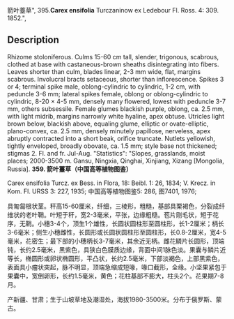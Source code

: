 箭叶薹草",
395.**Carex ensifolia** Turczaninow ex Ledebour Fl. Ross. 4: 309. 1852.",

## Description
Rhizome stoloniferous. Culms 15-60 cm tall, slender, trigonous, scabrous, clothed at base with castaneous-brown sheaths disintegrating into fibers. Leaves shorter than culm, blades linear, 2-3 mm wide, flat, margins scabrous. Involucral bracts setaceous, shorter than inflorescence. Spikes 3 or 4; terminal spike male, oblong-cylindric to cylindric, 1-2 cm, with peduncle 3-6 mm; lateral spikes female, oblong or oblong-cylindric to cylindric, 8-20 × 4-5 mm, densely many flowered, lowest with peduncle 3-7 mm, others subsessile. Female glumes blackish purple, oblong, ca. 2.5 mm, with light midrib, margins narrowly white hyaline, apex obtuse. Utricles light brown below, blackish above, equaling glume, elliptic or ovate-elliptic, plano-convex, ca. 2.5 mm, densely minutely papillose, nerveless, apex abruptly contracted into a short beak, orifice truncate. Nutlets yellowish, tightly enveloped, broadly obovate, ca. 1.5 mm; style base not thickened; stigmas 2. Fl. and fr. Jul-Aug.
  "Statistics": "Slopes, grasslands, moist places; 2000-3500 m. Gansu, Ningxia, Qinghai, Xinjiang, Xizang [Mongolia, Russia].
**359. 箭叶薹草（中国高等植物图鉴）**

Carex ensifolia Turcz. ex Bess. in Flora, 18: Beibl. 1: 26, 1834; V. Krecz. in Kom. Fl. URSS 3: 227, 1935; 中国高等植物图鉴5: 286, 图7401, 1976;

具匍匐根状茎。秆高15-60厘米，纤细，三棱形，粗糙，基部具栗褐色，分裂成纤维状的老叶鞘。叶短于秆，宽2-3毫米，平张，边缘粗糙。苞片刚毛状，短于花序，无鞘。小穗3-4个，顶生1个雄性，长圆状圆柱形至圆柱形，长1-2厘米；柄长3-6毫米；侧生小穗雌性，长圆形或长圆状圆柱形至圆柱形，长0.8-2厘米，宽4-5毫米，花密生；最下部的小穗柄长3-7毫米，其余近无柄。雌花鳞片长圆形，顶端钝，长约2.5毫米，黑紫色，具狭白色膜质边缘，背面中间1脉色淡。果囊与鳞片近等长，椭圆形或卵状椭圆形，平凸状，长约2.5毫米，下部淡褐色，上部黑紫色，表面具小瘤状突起，脉不明显，顶端急缩成短喙，喙口截形，全缘。小坚果紧包于果囊中，宽倒卵形，长约1.5毫米，黄色；花柱基部不膨大，柱头2个。花果期7-8月。

产新疆、甘肃；生于山坡草地及潮湿处，海拔1980-3500米。分布于俄罗斯、蒙古。
